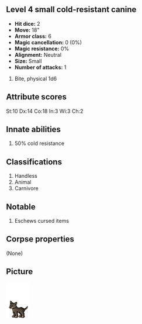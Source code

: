 ## Level 4 small cold-resistant canine

- **Hit dice:** 2
- **Move:** 18"
- **Armor class:** 6
- **Magic cancellation:** 0 (0%)
- **Magic resistance:** 0%
- **Alignment:** Neutral
- **Size:** Small
- **Number of attacks:** 1
1. Bite, physical 1d6

## Attribute scores

St:10 Dx:14 Co:18 In:3 Wi:3 Ch:2

## Innate abilities

1. 50% cold resistance

## Classifications

1. Handless
2. Animal
3. Carnivore

## Notable

1. Eschews cursed items

## Corpse properties

(None)

## Picture

![Direwolf cub](https://github.com/hyvanmielenpelit/GnollHackTileSet/blob/main/Monsters/direwolf_cub/direwolf_cub.png?raw=true)
